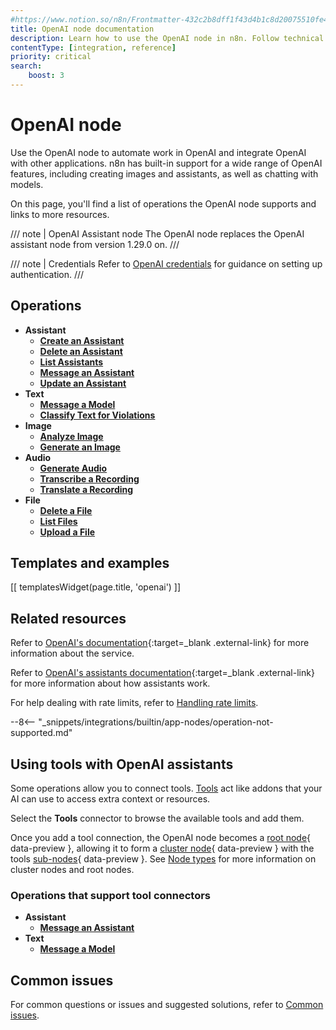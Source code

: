 ```yaml
---
#https://www.notion.so/n8n/Frontmatter-432c2b8dff1f43d4b1c8d20075510fe4
title: OpenAI node documentation
description: Learn how to use the OpenAI node in n8n. Follow technical documentation to integrate OpenAI node into your workflows.
contentType: [integration, reference]
priority: critical
search:
    boost: 3
---
```


# OpenAI node

Use the OpenAI node to automate work in OpenAI and integrate OpenAI with other applications. n8n has built-in support for a wide range of OpenAI features, including creating images and assistants, as well as chatting with models. 

On this page, you'll find a list of operations the OpenAI node supports and links to more resources.

/// note | OpenAI Assistant node
The OpenAI node replaces the OpenAI assistant node from version 1.29.0 on.
///

/// note | Credentials
Refer to [OpenAI credentials](/integrations/builtin/credentials/openai.md) for guidance on setting up authentication. 
///

## Operations

- **Assistant** 
	- [**Create an Assistant**](/integrations/builtin/app-nodes/n8n-nodes-langchain.openai/assistant-operations.md#create-an-assistant)
	- [**Delete an Assistant**](/integrations/builtin/app-nodes/n8n-nodes-langchain.openai/assistant-operations.md#delete-an-assistant)
	- [**List Assistants**](/integrations/builtin/app-nodes/n8n-nodes-langchain.openai/assistant-operations.md#list-assistants)
	- [**Message an Assistant**](/integrations/builtin/app-nodes/n8n-nodes-langchain.openai/assistant-operations.md#message-an-assistant)
	- [**Update an Assistant**](/integrations/builtin/app-nodes/n8n-nodes-langchain.openai/assistant-operations.md#update-an-assistant)
- **Text**
	- [**Message a Model**](/integrations/builtin/app-nodes/n8n-nodes-langchain.openai/text-operations.md#message-a-model)
	- [**Classify Text for Violations**](/integrations/builtin/app-nodes/n8n-nodes-langchain.openai/text-operations.md#classify-text-for-violations)
- **Image**
	- [**Analyze Image**](/integrations/builtin/app-nodes/n8n-nodes-langchain.openai/image-operations.md#analyze-image)
	- [**Generate an Image**](/integrations/builtin/app-nodes/n8n-nodes-langchain.openai/image-operations.md#generate-an-image)
- **Audio**
	- [**Generate Audio**](/integrations/builtin/app-nodes/n8n-nodes-langchain.openai/audio-operations.md#generate-audio)
	- [**Transcribe a Recording**](/integrations/builtin/app-nodes/n8n-nodes-langchain.openai/audio-operations.md#transcribe-a-recording)
	- [**Translate a Recording**](/integrations/builtin/app-nodes/n8n-nodes-langchain.openai/audio-operations.md#translate-a-recording)
- **File**
	- [**Delete a File**](/integrations/builtin/app-nodes/n8n-nodes-langchain.openai/file-operations.md#delete-a-file)
	- [**List Files**](/integrations/builtin/app-nodes/n8n-nodes-langchain.openai/file-operations.md#list-files)
	- [**Upload a File**](/integrations/builtin/app-nodes/n8n-nodes-langchain.openai/file-operations.md#upload-a-file)

## Templates and examples

<!-- see https://www.notion.so/n8n/Pull-in-templates-for-the-integrations-pages-37c716837b804d30a33b47475f6e3780 -->
[[ templatesWidget(page.title, 'openai') ]]

## Related resources

Refer to [OpenAI's documentation](https://beta.openai.com/docs/introduction){:target=_blank .external-link} for more information about the service.

Refer to [OpenAI's assistants documentation](https://platform.openai.com/docs/assistants/how-it-works/objects){:target=_blank .external-link} for more information about how assistants work.

For help dealing with rate limits, refer to [Handling rate limits](/integrations/builtin/rate-limits.md).

--8<-- "_snippets/integrations/builtin/app-nodes/operation-not-supported.md"

## Using tools with OpenAI assistants

Some operations allow you to connect tools. [Tools](https://docs.n8n.io/advanced-ai/examples/understand-tools/) act like addons that your AI can use to access extra context or resources.

Select the **Tools** connector to browse the available tools and add them.

Once you add a tool connection, the OpenAI node becomes a [root node](/glossary.md#root-node-n8n){ data-preview }, allowing it to form a [cluster node](/glossary.md#cluster-node-n8n){ data-preview } with the tools [sub-nodes](/glossary.md#sub-node-n8n){ data-preview }. See [Node types](/integrations/builtin/node-types.md#cluster-nodes) for more information on cluster nodes and root nodes.

### Operations that support tool connectors

- **Assistant**
	- [**Message an Assistant**](/integrations/builtin/app-nodes/n8n-nodes-langchain.openai/assistant-operations.md#message-an-assistant)
- **Text**
	- [**Message a Model**](/integrations/builtin/app-nodes/n8n-nodes-langchain.openai/text-operations.md#message-a-model)

## Common issues

For common questions or issues and suggested solutions, refer to [Common issues](/integrations/builtin/app-nodes/n8n-nodes-langchain.openai/common-issues.md).
